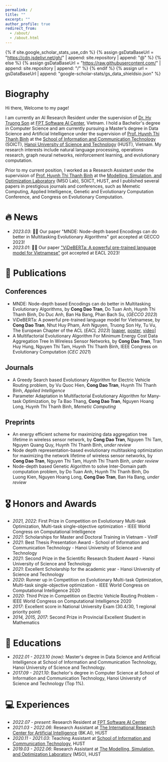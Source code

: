 ```yaml
---
permalink: /
title: ""
excerpt: ""
author_profile: true
redirect_from: 
  - /about/
  - /about.html
---
```


{% if site.google_scholar_stats_use_cdn %}
{% assign gsDataBaseUrl = "https://cdn.jsdelivr.net/gh/" | append: site.repository | append: "@" %}
{% else %}
{% assign gsDataBaseUrl = "https://raw.githubusercontent.com/" | append: site.repository | append: "/" %}
{% endif %}
{% assign url = gsDataBaseUrl | append: "google-scholar-stats/gs_data_shieldsio.json" %}

<span class='anchor' id='about-me'></span>

# Biography

Hi there, Welcome to my page! 

I am currently an AI Research Resident under the supervision of [Dr. Hy Truong Son](http://people.cs.uchicago.edu/~hytruongson/) at [FPT Software AI Center](https://www.fpt-aicenter.com/), Vietnam. I hold a Bachelor's degree in Computer Science and am currently pursuing a Master’s degree in Data Science and Artificial Intelligence under the supervision of [Prof. Huynh Thi Thanh Binh](https://users.soict.hust.edu.vn/binhht/) at the [School of Information and Communication Technology](https://soict.hust.edu.vn/en/) (SOICT), [Hanoi University of Science and Technology](https://hust.edu.vn/en/) (HUST), Vietnam. My research interests include natural language processing, operations research, graph neural networks, reinforcement learning, and evolutionary computation. 

Prior to my current position, I worked as a Research Assistant under the supervision of [Prof. Huynh Thi Thanh Binh](https://users.soict.hust.edu.vn/binhht/) at the [Modelling, Simulation, and Optimization Laboratory](http://mso.soict.hust.edu.vn/) (MSO Lab), SOICT, HUST, and I published several papers in prestigious journals and conferences, such as Memetic Computing, Applied Intelligence, Genetic and Evolutionary Computation Conference, and Congress on Evolutionary Computation.



# 🔥 News
- *2023.03*: 🎉🎉 Our paper "MNDE: Node-depth based Encodings can do better in Multitasking Evolutionary Algorithms" got accepted at GECCO 2023!
- *2023.01*: 🎉🎉 Our paper ["ViDeBERTa: A powerful pre-trained language model for Vietnamese"](https://arxiv.org/pdf/2301.10439.pdf) got accepted at EACL 2023!

<!-- <details>
  <summary>Old news</summary>

  <div markdown="1">
  - *2022.10*:
  </div>

</details> -->

# 📝 Publications 

<!-- <div class='paper-box'><div class='paper-box-image'><div><div class="badge">Applied Intelligence</div></div></div>
<div class='paper-box-text' markdown="1">

[A greedy search based evolutionary algorithm for electric vehicle routing problem](https://link.springer.com/article/10.1007/s10489-022-03555-8)

Vu Quoc Hien, **Cong Dao Tran**, Huynh Thi Thanh Binh

</div>
</div> -->

## Conferences
- MNDE: Node-depth based Encodings can do better in Multitasking Evolutionary Algorithms, by **Cong Dao Tran**, Do Tuan Anh, Huynh Thi Thanh Binh, Do Duc Anh, Ban Ha Bang, Phan Bach Su, (*GECCO 2023*)
- ViDeBERTa: A powerful pre-trained language model for Vietnamese, by **Cong Dao Tran**, Nhut Huy Pham, Anh Nguyen, Truong Son Hy, Tu Vu, The European Chapter of the ACL (*EACL 2023*) [[paper](https://arxiv.org/abs/2301.10439), [poster](https://drive.google.com/file/d/1DSQhg3z7FDxGsjAONhBpWMIU8_xLT1o5/view?usp=sharing), [video](https://youtu.be/rsh8oCl7Woc)]
- A Multifactorial Evolutionary Algorithm For Minimum Energy Cost Data Aggregation Tree In Wireless
Sensor Networks, by **Cong Dao Tran**, Tran Huy Hung, Nguyen Thi Tam, Huynh Thi Thanh Binh, IEEE Congress on Evolutionary Computation (*CEC 2021*)

## Journals
- A Greedy Search based Evolutionary Algorithm for Electric Vehicle Routing problem, by Vu Quoc Hien, **Cong Dao Tran**, Huynh Thi Thanh Binh, *Applied Intelligence*
- Parameter Adaptation in Multifactorial Evolutionary Algorithm for Many-task Optimization, by Ta Bao
Thang, **Cong Dao Tran**, Nguyen Hoang Long, Huynh Thi Thanh Binh, *Memetic Computing*

## Preprints
- An energy efficient scheme for maximizing data aggregation tree lifetime in wireless sensor network, by **Cong Dao Tran**, Nguyen Thi Tam, Nguyen Quang Quy, Huynh Thi Thanh Binh, *under review*
- Node depth representation-based evolutionary multitasking optimization for maximizing the network lifetime of wireless sensor networks, by **Cong Dao Tran**, Nguyen Thi Tam, Huynh Thi Thanh Binh, *under review*
- Node-depth based Genetic Algorithm to solve Inter-Domain path computation problem, by Do Tuan Anh, Huynh Thi Thanh Binh, Do Luong Kien, Nguyen Hoang Long, **Cong Dao Tran**, Ban Ha Bang, *under review* 


# 🎖 Honors and Awards
- *2021, 2022*: First Prize in Competition on Evolutionary Multi-task Optimization, Multi-task single-objective optimization - IEEE World Congress on Computational Intelligence
- *2021*: Scholarships for Master and Doctoral Training in Vietnam - VinIF
- *2021*: Best Thesis Presentation Award - School of Information and Communication Technology - Hanoi University of Science and Technology
- *2021*:  Second Prize in the Scientific Research Student Award - Hanoi University of Science and Technology
- *2021*: Excellent Scholarship for the academic year - Hanoi University of Science and Technology
- *2020*: Runner up in Competition on Evolutionary Multi-task Optimization, Multi-task single-objective optimization - IEEE World Congress on Computational Intelligence 2020
- *2020*: Third Prize in Competition on Electric Vehicle Routing Problem - IEEE World Congress on Computational Intelligence 2020
- *2017*: Excellent score in National University Exam (30.4/30, 1 regional priority point)
- *2014, 2015, 2017*: Second Prize in Provincial Excellent Student in Mathematics


# 📖 Educations
- *2022.01 - 2023.10 (now)*: Master's degree in Data Science and Artificial Intelligence at School of Information and Communication Technology, Hanoi University of Science and Technology.
- *2017.09 - 2021.10*: Bachelor's degree in Computer Science at School of Information and Communication Technology, Hanoi University of Science and Technology (Top 1%). 

<!-- # 💬 Invited Talks
- *2021.06*, Lorem ipsum dolor sit amet, consectetur adipiscing elit. Vivamus ornare aliquet ipsum, ac tempus justo dapibus sit amet. 
- *2021.03*, Lorem ipsum dolor sit amet, consectetur adipiscing elit. Vivamus ornare aliquet ipsum, ac tempus justo dapibus sit amet.  \| [\[video\]](https://github.com/) -->

# 💻 Experiences
- *2022.07 - present*: Research Resident at [FPT Software AI Center](https://www.fpt-aicenter.com/)
- *2021.03 - 2022.06*: Research Assistant at [The International Research Center for Artificial Intelligence](https://bkai.ai/) (BK.AI), HUST
- *2020.11 - 2021.03*: Teaching Assistant at [School of Information and Communication Technology](https://soict.hust.edu.vn/), HUST
- *2019.03 - 2022.06*: Research Assistant at [The Modelling, Simulation, and Optimization Laboratory](http://mso.soict.hust.edu.vn/) (MSO), HUST